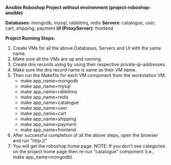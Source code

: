 **Ansible Roboshop Project without environment 
(project-roboshop-ansible)**

**Databases:** mongodb, mysql, rabbitmq, redis
**Servers:** catalogue, user, cart, shipping, payment
**UI (ProxyServer):** frontend

**Project Running Steps:**
1. Create VMs for all the above Databases, Servers and UI with the same name.
2. Make sure all the VMs are up and running.
3. Create dns records using by using their respective private-ip-addresses.
4. Make sure the dns record name is same as their VM name.
5. Then run the Makefile for each VM component from the workstation VM.
   * make app_name=mongodb
   * make app_name=mysql
   * make app_name=rabbitmq
   * make app_name=redis
   * make app_name=catalogue
   * make app_name=user
   * make app_name=cart
   * make app_name=shipping
   * make app_name=payment 
   * make app_name=frontend
6. After successful completion of all the above steps, open the browser and run "http://<public-ip-address>"
7. You will get the roboshop home page.
NOTE: If you don't see categories on the project home page then re-run "catalogue" component (i.e., make app_name=mongodb).



